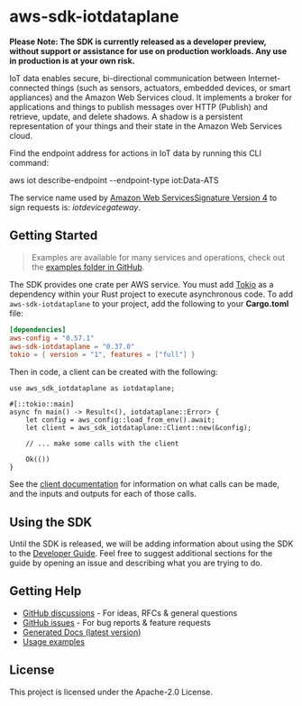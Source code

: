 # aws-sdk-iotdataplane

**Please Note: The SDK is currently released as a developer preview, without support or assistance for use
on production workloads. Any use in production is at your own risk.**

IoT data enables secure, bi-directional communication between Internet-connected things (such as sensors, actuators, embedded devices, or smart appliances) and the Amazon Web Services cloud. It implements a broker for applications and things to publish messages over HTTP (Publish) and retrieve, update, and delete shadows. A shadow is a persistent representation of your things and their state in the Amazon Web Services cloud.

Find the endpoint address for actions in IoT data by running this CLI command:

aws iot describe-endpoint --endpoint-type iot:Data-ATS

The service name used by [Amazon Web ServicesSignature Version 4](https://docs.aws.amazon.com/general/latest/gr/signature-version-4.html) to sign requests is: _iotdevicegateway_.

## Getting Started

> Examples are available for many services and operations, check out the
> [examples folder in GitHub](https://github.com/awslabs/aws-sdk-rust/tree/main/examples).

The SDK provides one crate per AWS service. You must add [Tokio](https://crates.io/crates/tokio)
as a dependency within your Rust project to execute asynchronous code. To add `aws-sdk-iotdataplane` to
your project, add the following to your **Cargo.toml** file:

```toml
[dependencies]
aws-config = "0.57.1"
aws-sdk-iotdataplane = "0.37.0"
tokio = { version = "1", features = ["full"] }
```

Then in code, a client can be created with the following:

```rust,no_run
use aws_sdk_iotdataplane as iotdataplane;

#[::tokio::main]
async fn main() -> Result<(), iotdataplane::Error> {
    let config = aws_config::load_from_env().await;
    let client = aws_sdk_iotdataplane::Client::new(&config);

    // ... make some calls with the client

    Ok(())
}
```

See the [client documentation](https://docs.rs/aws-sdk-iotdataplane/latest/aws_sdk_iotdataplane/client/struct.Client.html)
for information on what calls can be made, and the inputs and outputs for each of those calls.

## Using the SDK

Until the SDK is released, we will be adding information about using the SDK to the
[Developer Guide](https://docs.aws.amazon.com/sdk-for-rust/latest/dg/welcome.html). Feel free to suggest
additional sections for the guide by opening an issue and describing what you are trying to do.

## Getting Help

* [GitHub discussions](https://github.com/awslabs/aws-sdk-rust/discussions) - For ideas, RFCs & general questions
* [GitHub issues](https://github.com/awslabs/aws-sdk-rust/issues/new/choose) - For bug reports & feature requests
* [Generated Docs (latest version)](https://awslabs.github.io/aws-sdk-rust/)
* [Usage examples](https://github.com/awslabs/aws-sdk-rust/tree/main/examples)

## License

This project is licensed under the Apache-2.0 License.

